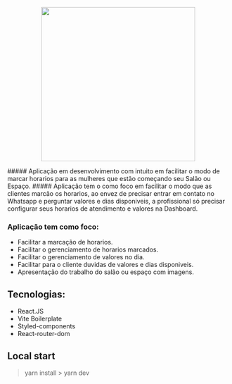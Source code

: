 <p align="center">
  <a href="#">
    <img src="https://i.imgur.com/K0FGlou.png" width="350">
  </a>
</p>
##### Aplicação em desenvolvimento com intuito em facilitar o modo de marcar horarios para as mulheres que estão começando seu Salão ou Espaço.
##### Aplicação tem o como foco em facilitar o modo que as clientes marcão os horarios, ao envez de precisar entrar em contato no Whatsapp e perguntar valores e dias disponiveis, a profissional só precisar configurar seus horarios de atendimento e valores na Dashboard.

### Aplicação tem como foco:
 - Facilitar a marcação de horarios.
 - Facilitar o gerenciamento de horarios marcados.
 - Facilitar o gerenciamento de valores no dia.
 - Facilitar para o cliente duvidas de valores e dias disponiveis.
 - Apresentação do trabalho do salão ou espaço com imagens.

## Tecnologias:

- React.JS
- Vite Boilerplate
- Styled-components
- React-router-dom

## Local start

> yarn install > yarn dev
